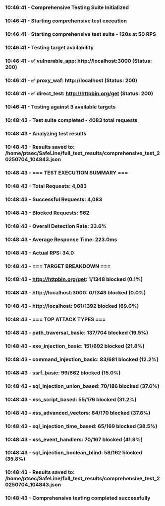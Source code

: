 
### 10:46:41 - Comprehensive Testing Suite Initialized

### 10:46:41 - Starting comprehensive test execution

### 10:46:41 - Starting comprehensive test suite - 120s at 50 RPS

### 10:46:41 - Testing target availability

### 10:46:41 - ✅ vulnerable_app: http://localhost:3000 (Status: 200)

### 10:46:41 - ✅ proxy_waf: http://localhost (Status: 200)

### 10:46:41 - ✅ direct_test: http://httpbin.org/get (Status: 200)

### 10:46:41 - Testing against 3 available targets

### 10:48:43 - Test suite completed - 4083 total requests

### 10:48:43 - Analyzing test results

### 10:48:43 - Results saved to: /home/ptsec/SafeLine/full_test_results/comprehensive_test_20250704_104843.json

### 10:48:43 - === TEST EXECUTION SUMMARY ===

### 10:48:43 - Total Requests: 4,083

### 10:48:43 - Successful Requests: 4,083

### 10:48:43 - Blocked Requests: 962

### 10:48:43 - Overall Detection Rate: 23.6%

### 10:48:43 - Average Response Time: 223.0ms

### 10:48:43 - Actual RPS: 34.0

### 10:48:43 - === TARGET BREAKDOWN ===

### 10:48:43 - http://httpbin.org/get: 1/1348 blocked (0.1%)

### 10:48:43 - http://localhost:3000: 0/1343 blocked (0.0%)

### 10:48:43 - http://localhost: 961/1392 blocked (69.0%)

### 10:48:43 - === TOP ATTACK TYPES ===

### 10:48:43 - path_traversal_basic: 137/704 blocked (19.5%)

### 10:48:43 - xxe_injection_basic: 151/692 blocked (21.8%)

### 10:48:43 - command_injection_basic: 83/681 blocked (12.2%)

### 10:48:43 - ssrf_basic: 99/662 blocked (15.0%)

### 10:48:43 - sql_injection_union_based: 70/186 blocked (37.6%)

### 10:48:43 - xss_script_based: 55/176 blocked (31.2%)

### 10:48:43 - xss_advanced_vectors: 64/170 blocked (37.6%)

### 10:48:43 - sql_injection_time_based: 65/169 blocked (38.5%)

### 10:48:43 - xss_event_handlers: 70/167 blocked (41.9%)

### 10:48:43 - sql_injection_boolean_blind: 58/162 blocked (35.8%)

### 10:48:43 - Results saved to: /home/ptsec/SafeLine/full_test_results/comprehensive_test_20250704_104843.json

### 10:48:43 - Comprehensive testing completed successfully
